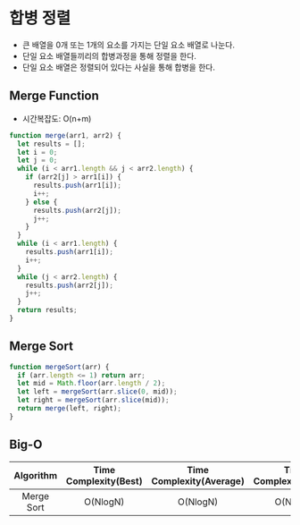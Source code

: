 # 합병 정렬

- 큰 배열을 0개 또는 1개의 요소를 가지는 단일 요소 배열로 나눈다.
- 단일 요소 배열들끼리의 합병과정을 통해 정렬을 한다.
- 단일 요소 배열은 정렬되어 있다는 사실을 통해 합병을 한다.

## Merge Function

- 시간복잡도: O(n+m)

```js
function merge(arr1, arr2) {
  let results = [];
  let i = 0;
  let j = 0;
  while (i < arr1.length && j < arr2.length) {
    if (arr2[j] > arr1[i]) {
      results.push(arr1[i]);
      i++;
    } else {
      results.push(arr2[j]);
      j++;
    }
  }
  while (i < arr1.length) {
    results.push(arr1[i]);
    i++;
  }
  while (j < arr2.length) {
    results.push(arr2[j]);
    j++;
  }
  return results;
}
```

## Merge Sort

```js
function mergeSort(arr) {
  if (arr.length <= 1) return arr;
  let mid = Math.floor(arr.length / 2);
  let left = mergeSort(arr.slice(0, mid));
  let right = mergeSort(arr.slice(mid));
  return merge(left, right);
}
```

## Big-O

| Algorithm  | Time Complexity(Best) | Time Complexity(Average) | Time Complexity(Worst) | Space Complexity |
| :--------: | :-------------------: | :----------------------: | :--------------------: | :--------------: |
| Merge Sort |       O(NlogN)        |         O(NlogN)         |        O(NlogN)        |       O(N)       |
